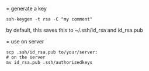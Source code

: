 = generate a key                                                                                                   

    ssh-keygen -t rsa -C "my comment"

by default, this saves this to ~/.ssh/id_rsa and id_rsa.pub

= use on server

    scp .ssh/id_rsa.pub to/your/server:
    # on the server
    mv id_rsa.pub .ssh/authorizedkeys
